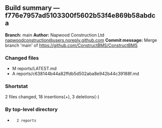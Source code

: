 ## Build summary — f776e7957ad5103300f5602b53f4e869b58abdca

**Branch:** main **Author:** Napwood Construction Ltd <napwoodconstruction@users.noreply.github.com>
**Commit message:** Merge branch 'main' of https://github.com/ConstructBMS/ConstructBMS

### Changed files

- M reports/LATEST.md
- A reports/c638144b44a82ffdb5d502aba8e942b44c39188f.md

### Shortstat

2 files changed, 18 insertions(+), 3 deletions(-)

### By top-level directory

-       2 reports

